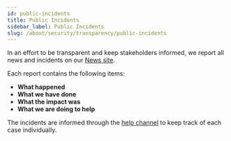 ```yaml
---
id: public-incidents
title: Public Incidents
sidebar_label: Public Incidents
slug: /about/security/transparency/public-incidents
---
```


In an effort to be transparent
and keep stakeholders informed,
we report all news and incidents
on our [News site](https://news.fluidattacks.tech/?label=15603).

Each report contains the following items:

- **What happened**
- **What we have done**
- **What the impact was**
- **What we are doing to help**

The incidents are informed through the [help channel](https://docs.fluidattacks.com/about/security/transparency/help-channel/)
to keep track of each case individually.
